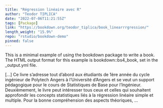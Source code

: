 ```yaml
---
title: "Régression linéaire avec R"
author: "Teodor TIPLICA"
date: "2022-07-06T11:21:55Z"
tags: [Package]
link: "https://bookdown.org/teodor_tiplica/book_linearrrgression/"
length_weight: "15.9%"
repo: "rstudio/bookdown-demo"
pinned: false
---
```


<p>This is a minimal example of using the bookdown package to write a book.
The HTML output format for this example is bookdown::bs4_book,
set in the _output.yml file.</p> [...] Ce livre s’adresse tout d’abord aux étudiants de 1ère année du cycle ingénieur
de Polytech Angers à l’Université d’Angers et se veut un support pédagogique pour
le cours de Statistiques de Base pour l’Ingénieur. Deuxièmement, le livre peut intéresser tous ceux et celles qui souhaitent approfondir
les concepts statistiques liés à la régression linéaire simple et multiple. Pour la bonne compréhension des aspects théoriques, ...
